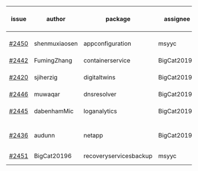 | issue | author | package | assignee | bot advice | created date of issue | target release date | date from target |
| ------ | ------ | ------ | ------ | ------ | ------ | ------ | :-----: |
| [#2450](https://github.com/Azure/sdk-release-request/issues/2450) | shenmuxiaosen | appconfiguration | msyyc |   release date < 2 ! <br> | 02-15 | 02-17 | 0 |
| [#2442](https://github.com/Azure/sdk-release-request/issues/2442) | FumingZhang | containerservice | BigCat20196 |   | 02-14 | 02-21 |   |
| [#2420](https://github.com/Azure/sdk-release-request/issues/2420) | sjiherzig | digitaltwins | BigCat20196 |   release date < 2 ! <br> | 02-07 | 02-15 | -1 |
| [#2446](https://github.com/Azure/sdk-release-request/issues/2446) | muwaqar | dnsresolver | BigCat20196 |   | 02-15 | 02-28 |   |
| [#2445](https://github.com/Azure/sdk-release-request/issues/2445) | dabenhamMic | loganalytics | BigCat20196 |   release date < 2 ! <br> | 02-14 | 02-16 | 0 |
| [#2436](https://github.com/Azure/sdk-release-request/issues/2436) | audunn | netapp | BigCat20196 |   release date < 2 ! <br> | 02-10 | 02-14 | -2 |
| [#2451](https://github.com/Azure/sdk-release-request/issues/2451) | BigCat20196 | recoveryservicesbackup | msyyc | new issue ! <br> | 02-16 | 03-02 |   |
